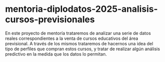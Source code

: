 # mentoria-diplodatos-2025-analisis-cursos-previsionales
En este proyecto de mentoría trataremos de analizar una serie de datos reales correspondientes a la venta de cursos educativos del área previsional. A través de los mismos trataremos de hacernos una idea del tipo de perfiles que compran estos cursos, y tratar de realizar algún análisis predictivo en la medida que los datos lo permitan.
